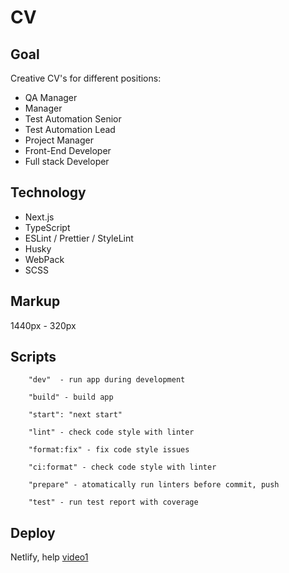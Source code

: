 # CV

## Goal

Creative CV's for different positions:
- QA Manager
- Manager
- Test Automation Senior
- Test Automation Lead
- Project Manager
- Front-End Developer
- Full stack Developer

## Technology

- Next.js
- TypeScript
- ESLint / Prettier / StyleLint
- Husky
- WebPack
- SCSS

## Markup
 1440px - 320px

## Scripts

```
    "dev"  - run app during development

    "build" - build app

    "start": "next start"

    "lint" - check code style with linter

    "format:fix" - fix code style issues 

    "ci:format" - check code style with linter

    "prepare" - atomatically run linters before commit, push

    "test" - run test report with coverage
```
## Deploy
Netlify, help [video1](https://www.youtube.com/watch?v=WoL3xbkAfOU&ab_channel=AyyazTech)